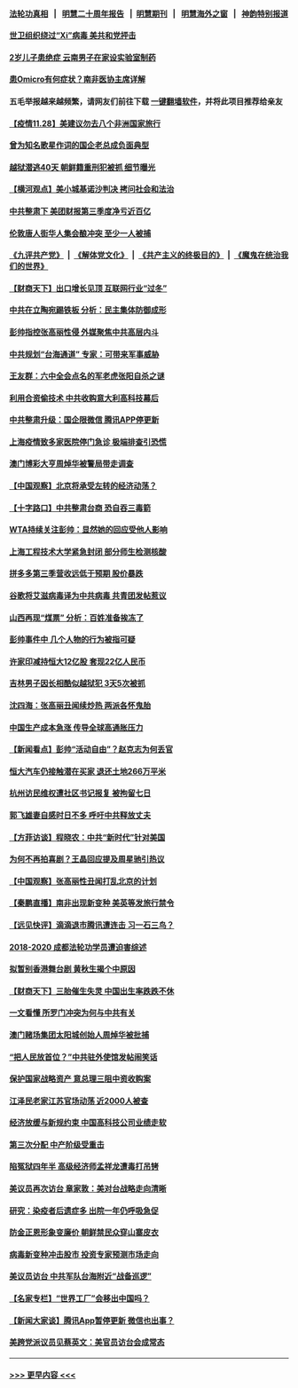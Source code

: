 #### [法轮功真相](https://github.com/gfw-breaker/truth/blob/master/README.md?t=0) &nbsp;&nbsp;|&nbsp;&nbsp; [明慧二十周年报告](https://github.com/gfw-breaker/mh-reports/blob/master/README.md?t=0) &nbsp;&nbsp;|&nbsp;&nbsp;[明慧期刊](https://github.com/gfw-breaker/mh-qikan) &nbsp;&nbsp;|&nbsp;&nbsp; [明慧海外之窗](https://github.com/gfw-breaker/mh-news/blob/master/README.md?t=0) &nbsp;&nbsp;|&nbsp;&nbsp; [神韵特别报道](https://github.com/gfw-breaker/mh-news/blob/master/shenyun.md?t=0)
#### [世卫组织绕过“Xi”病毒 美共和党抨击](../pages/nsc413/n13404057.md?t=11282350) 
#### [2岁儿子患绝症 云南男子在家设实验室制药](../pages/nsc413/n13403633.md?t=11282350) 
#### [患Omicro有何症状？南非医协主席详解](../pages/nsc413/n13403880.md?t=11282350) 
#### 五毛举报越来越频繁，请网友们前往下载 [一键翻墙软件](https://github.com/gfw-breaker/ssr-accounts)，并将此项目推荐给亲友
#### [【疫情11.28】美建议勿去八个非洲国家旅行](../pages/nsc413/n13403592.md?t=11282350) 
#### [曾为知名歌星作词的国企老总成负面典型](../pages/nsc413/n13403520.md?t=11282350) 
#### [越狱潜逃40天 朝鲜籍重刑犯被抓 细节曝光](../pages/nsc413/n13403484.md?t=11282350) 
#### [【横河观点】美小城基诺沙判决 拷问社会和法治](../pages/nsc413/n13402497.md?t=11282350) 
#### [中共整肃下 美团财报第三季度净亏近百亿](../pages/nsc413/n13403124.md?t=11282350) 
#### [伦敦唐人街华人集会酿冲突 至少一人被捕](../pages/nsc413/n13403223.md?t=11282350) 
#### [《九评共产党》](https://github.com/begood0513/9ping.md/blob/master/README.md) &nbsp;|&nbsp; [《解体党文化》](../../../../jtdwh.md/blob/master/README.md)  &nbsp;|&nbsp; [《共产主义的终极目的》](../../../../gczydzjmd.md/blob/master/README.md) &nbsp;|&nbsp; [《魔鬼在统治我们的世界》](../../../../mgztzwmdsj.md/blob/master/README.md) 
#### [【财商天下】出口增长见顶 互联网行业“过冬”](../pages/nsc413/n13402269.md?t=11282350) 
#### [中共在立陶宛踢铁板 分析：民主集体防御成形](../pages/nsc413/n13401552.md?t=11282350) 
#### [彭帅指控张高丽性侵 外媒聚焦中共高层内斗](../pages/nsc413/n13403072.md?t=11282350) 
#### [中共规划“台海通道” 专家：可带来军事威胁](../pages/nsc413/n13402618.md?t=11282350) 
#### [王友群：六中全会点名的军老虎张阳自杀之谜](../pages/nsc413/n13402994.md?t=11282350) 
#### [利用合资偷技术 中共收购意大利高科技幕后](../pages/nsc413/n13403016.md?t=11282350) 
#### [中共整肃升级：国企限微信 腾讯APP停更新](../pages/nsc413/n13403017.md?t=11282350) 
#### [上海疫情致多家医院停门急诊 极端排查引恐慌](../pages/nsc413/n13402954.md?t=11282350) 
#### [澳门博彩大亨周焯华被警局带走调查](../pages/nsc413/n13402860.md?t=11282350) 
#### [【中国观察】北京将承受左转的经济动荡？](../pages/nsc413/n13402168.md?t=11282350) 
#### [【十字路口】中共整肃台商 恐自吞三毒箭](../pages/nsc413/n13401696.md?t=11282350) 
#### [WTA持续关注彭帅：显然她的回应受他人影响](../pages/nsc413/n13402488.md?t=11282350) 
#### [上海工程技术大学紧急封闭 部分师生检测核酸](../pages/nsc413/n13402176.md?t=11282350) 
#### [拼多多第三季营收远低于预期 股价暴跌](../pages/nsc413/n13402028.md?t=11282350) 
#### [谷歌将艾滋病毒译为中共病毒 共青团发帖惹议](../pages/nsc413/n13402099.md?t=11282350) 
#### [山西再现“煤票” 分析：百姓准备挨冻了](../pages/nsc413/n13402131.md?t=11282350) 
#### [彭帅事件中 几个人物的行为被指可疑](../pages/nsc413/n13402091.md?t=11282350) 
#### [许家印减持恒大12亿股 套现22亿人民币](../pages/nsc413/n13401855.md?t=11282350) 
#### [吉林男子因长相酷似越狱犯 3天5次被抓](../pages/nsc413/n13401887.md?t=11282350) 
#### [沈四海：张高丽丑闻续炒热 两派各怀鬼胎](../pages/nsc413/n13401756.md?t=11282350) 
#### [中国生产成本急涨 传导全球高通胀压力](../pages/nsc413/n13401992.md?t=11282350) 
#### [【新闻看点】彭帅“活动自由”？赵克志为何丢官](../pages/nsc413/n13401136.md?t=11282350) 
#### [恒大汽车仍接触潜在买家 退还土地266万平米](../pages/nsc413/n13401557.md?t=11282350) 
#### [杭州访民维权遭社区书记报复 被拘留七日](../pages/nsc413/n13401496.md?t=11282350) 
#### [郭飞雄妻自感时日不多 呼吁中共释放丈夫](../pages/nsc413/n13401632.md?t=11282350) 
#### [【方菲访谈】程晓农：中共“新时代”针对美国](../pages/nsc413/n13401239.md?t=11282350) 
#### [为何不再拍喜剧？王晶回应提及周星驰引热议](../pages/nsc413/n13401261.md?t=11282350) 
#### [【中国观察】张高丽性丑闻打乱北京的计划](../pages/nsc413/n13401284.md?t=11282350) 
#### [【秦鹏直播】南非出现新变种 美英等发旅行禁令](../pages/nsc413/n13401277.md?t=11282350) 
#### [【远见快评】滴滴退市腾讯遭连击 习一石三鸟？](../pages/nsc413/n13401214.md?t=11282350) 
#### [2018-2020 成都法轮功学员遭迫害综述](../pages/nsc413/n13398532.md?t=11282350) 
#### [拟暂别香港舞台剧 黄秋生揭个中原因](../pages/nsc413/n13401029.md?t=11282350) 
#### [【财商天下】三胎催生失灵 中国出生率跌跌不休](../pages/nsc413/n13400913.md?t=11282350) 
#### [一文看懂 所罗门冲突为何与中共有关](../pages/nsc413/n13401105.md?t=11282350) 
#### [澳门赌场集团太阳城创始人周焯华被批捕](../pages/nsc413/n13401174.md?t=11282350) 
#### [“把人民放首位？”中共驻外使馆发帖闹笑话](../pages/nsc413/n13401121.md?t=11282350) 
#### [保护国家战略资产 意总理三阻中资收购案](../pages/nsc413/n13401206.md?t=11282350) 
#### [江泽民老家江苏官场动荡 近2000人被查](../pages/nsc413/n13401177.md?t=11282350) 
#### [经济放缓与新规约束 中国高科技公司业绩走软](../pages/nsc413/n13400990.md?t=11282350) 
#### [第三次分配 中产阶级受重击](../pages/nsc413/n13401007.md?t=11282350) 
#### [陷冤狱四年半 高级经济师孟祥龙遭毒打吊铐](../pages/nsc413/n13400275.md?t=11282350) 
#### [美议员再次访台 章家敦：美对台战略走向清晰](../pages/nsc413/n13400968.md?t=11282350) 
#### [研究：染疫者后遗症多 出院一年仍呼吸急促](../pages/nsc413/n13400822.md?t=11282350) 
#### [防金正恩形象变廉价 朝鲜禁民众穿山寨皮衣](../pages/nsc413/n13400896.md?t=11282350) 
#### [病毒新变种冲击股市 投资专家预测市场走向](../pages/nsc413/n13400823.md?t=11282350) 
#### [美议员访台 中共军队台海附近“战备巡逻”](../pages/nsc413/n13400443.md?t=11282350) 
#### [【名家专栏】“世界工厂”会移出中国吗？](../pages/nsc413/n13400514.md?t=11282350) 
#### [【新闻大家谈】腾讯App暂停更新 微信也出事？](../pages/nsc413/n13400313.md?t=11282350) 
#### [美跨党派议员见蔡英文：美官员访台会成常态](../pages/nsc413/n13400023.md?t=11282350) 

----
#### [ >>> 更早内容 <<< ](../indexes/nsc413-earlier.md)
